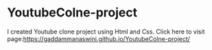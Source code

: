 # YoutubeColne-project
I created Youtube clone project using Html and Css.
Click here to visit page:https://gaddammanaswini.github.io/YoutubeColne-project/
